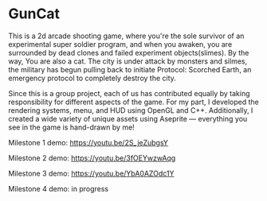 
# GunCat

This is a 2d arcade shooting game, where you're the sole survivor of an experimental super soldier program, and when you awaken, you are surrounded by dead clones and failed experiment objects(slimes). By the way, You are also a cat. The city is under attack by monsters and silmes, the military has begun pulling back to initiate Protocol: Scorched Earth, an emergency protocol to completely destroy the city.

Since this is a group project, each of us has contributed equally by taking responsibility for different aspects of the game. For my part, I developed the rendering systems, menu, and HUD using OpenGL and C++. Additionally, I created a wide variety of unique assets using Aseprite — everything you see in the game is hand-drawn by me! 


Milestone 1 demo: https://youtu.be/2S_jeZubgsY

Milestone 2 demo: https://youtu.be/3fOEYwzwAqg

Milestone 3 demo: https://youtu.be/YbA0AZOdc1Y

Milestone 4 demo: in progress
